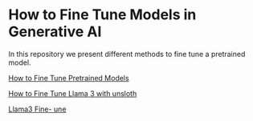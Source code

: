# How to Fine Tune Models in Generative AI

In this repository we present different methods to fine tune a pretrained model.

[How to Fine Tune Pretrained Models](How-to-Fine-Tune-Pretrained-Models.ipynb)

[How to Fine Tune Llama 3 with unsloth](How-to-Fine-Tune-Llama3-with-unsloth.ipynb)

[Llama3 Fine- une](Llama3-Fine-Tune.ipynb)